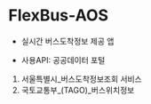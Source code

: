 # FlexBus-AOS  

* 실시간 버스도착정보 제공 앱  

* 사용API: 공공데이터 포털
1. 서울특별시_버스도착정보조회 서비스
2. 국토교통부_(TAGO)_버스위치정보

